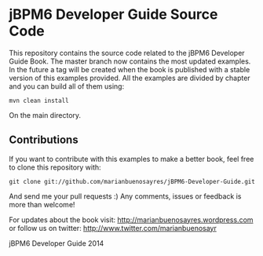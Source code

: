 jBPM6 Developer Guide Source Code
=================================

This repository contains the source code related to the jBPM6 Developer Guide Book. 
The master branch now contains the most updated examples. In the future a tag will be created when the 
book is published with a stable version of this examples provided. 
All the examples are divided by chapter and you can build all of them using:

    mvn clean install 

On the main directory. 

Contributions
-------------

If you want to contribute with this examples to make a better book, 
feel free to clone this repository with:

    git clone git://github.com/marianbuenosayres/jBPM6-Developer-Guide.git

And send me your pull requests :)
Any comments, issues or feedback is more than welcome! 

For updates about the book visit: http://marianbuenosayres.wordpress.com
or follow us on twitter: http://www.twitter.com/marianbuenosayr

jBPM6 Developer Guide 2014
